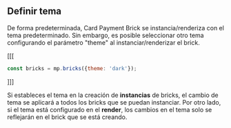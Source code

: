 ## Definir tema

De forma predeterminada, Card Payment Brick se instancia/renderiza con el tema predeterminado. Sin embargo, es posible seleccionar otro tema configurando el parámetro "theme" al instanciar/renderizar el brick.

[[[
```javascript
const bricks = mp.bricks({theme: 'dark'});
```
]]]

Si estableces el tema en la creación de **instancias** de bricks, el cambio de tema se aplicará a todos los bricks que se puedan instanciar. Por otro lado, si el tema está configurado en el **render**, los cambios en el tema solo se reflejarán en el brick que se está creando.

